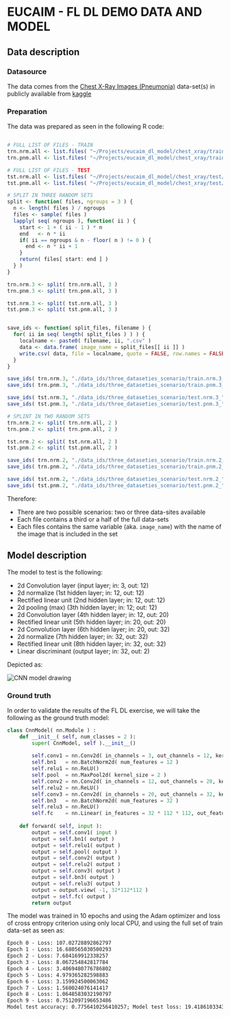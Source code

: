 # EUCAIM - FL DL DEMO DATA AND MODEL

## Data description

### Datasource

The data comes from the [Chest X-Ray Images (Pneumonia)](https://www.kaggle.com/datasets/paultimothymooney/chest-xray-pneumonia) data-set(s) in publicly available from [kaggle](https://www.kaggle.com)

### Preparation

The data was prepared as seen in the following R code:

```r

# FULL LIST OF FILES - TRAIN
trn.nrm.all <- list.files( "~/Projects/eucaim_dl_model/chest_xray/train/NORMAL/" )
trn.pnm.all <- list.files( "~/Projects/eucaim_dl_model/chest_xray/train/PNEUMONIA/" )

# FULL LIST OF FILES - TEST
tst.nrm.all <- list.files( "~/Projects/eucaim_dl_model/chest_xray/test/NORMAL/" )
tst.pnm.all <- list.files( "~/Projects/eucaim_dl_model/chest_xray/test/PNEUMONIA/" )

# SPLIT IN THREE RANDOM SETS
split <- function( files, ngroups = 3 ) {
  n <- length( files ) / ngroups
  files <- sample( files )
  lapply( seq( ngroups ), function( ii ) {
    start <- 1 + ( ii - 1 ) * n
    end   <- n * ii 
    if( ii == ngroups & n - floor( n ) != 0 ) {
      end <- n * ii + 1
    }
    return( files[ start: end ] )
  } )
}

trn.nrm.3 <- split( trn.nrm.all, 3 )
trn.pnm.3 <- split( trn.pnm.all, 3 )

tst.nrm.3 <- split( tst.nrm.all, 3 )
tst.pnm.3 <- split( tst.pnm.all, 3 )


save_ids <- function( split_files, filename ) {
  for( ii in seq( length( split_files ) ) ) {
    localname <- paste0( filename, ii, ".csv" )
    data <- data.frame( image_name = split_files[[ ii ]] )
    write.csv( data, file = localname, quote = FALSE, row.names = FALSE )
  }
}

save_ids( trn.nrm.3, "./data_ids/three_dataseties_scenario/train.nrm.3_" )
save_ids( trn.pnm.3, "./data_ids/three_dataseties_scenario/train.pnm.3_" )

save_ids( tst.nrm.3, "./data_ids/three_dataseties_scenario/test.nrm.3_" )
save_ids( tst.pnm.3, "./data_ids/three_dataseties_scenario/test.pnm.3_" )

# SPLINT IN TWO RANDOM SETS
trn.nrm.2 <- split( trn.nrm.all, 2 )
trn.pnm.2 <- split( trn.pnm.all, 2 )

tst.nrm.2 <- split( tst.nrm.all, 2 )
tst.pnm.2 <- split( tst.pnm.all, 2 )

save_ids( trn.nrm.2, "./data_ids/three_dataseties_scenario/train.nrm.2_" )
save_ids( trn.pnm.2, "./data_ids/three_dataseties_scenario/train.pnm.2_" )

save_ids( tst.nrm.2, "./data_ids/three_dataseties_scenario/test.nrm.2_" )
save_ids( tst.pnm.2, "./data_ids/three_dataseties_scenario/test.pnm.2_" )
```

Therefore:

 * There are two possible scenarios: two or three data-sites available
 * Each file contains a third or a half of the full data-sets
 * Each files contains the same variable (aka. `image_name`) with the name of the image that is included in the set
 
## Model description

The model to test is the following:

 * 2d Convolution layer (input layer; in: 3, out: 12)
 * 2d normalize (1st hidden layer; in: 12, out: 12)
 * Rectified linear unit (2nd hidden layer; in: 12, out: 12)
 * 2d pooling (max) (3th hidden layer; in: 12; out: 12)
 * 2d Convolution layer (4th hidden layer; in: 12, out: 20)
 * Rectified linear unit (5th hidden layer; in: 20, out: 20)
 * 2d Convolution layer (6th hidden layer; in: 20, out: 32)
 * 2d normalize (7th hidden layer; in: 32, out: 32)
 * Rectified linear unit (8th hidden layer; in: 32, out: 32)
 * Linear discriminant (output layer; in: 32, out: 2)        

Depicted as:

![CNN model drawing](https://i.ibb.co/QF0WLFm/nn.jpg)

### Ground truth

In order to validate the results of the FL DL exercise, we will take the following as the ground truth model:

```python
class CnnModel( nn.Module ) :
    def __init__( self, num_classes = 2 ):
        super( CnnModel, self ).__init__()
        
        self.conv1 = nn.Conv2d( in_channels = 3, out_channels = 12, kernel_size = 3, stride = 1, padding = 1 )
        self.bn1   = nn.BatchNorm2d( num_features = 12 )
        self.relu1 = nn.ReLU()   
        self.pool  = nn.MaxPool2d( kernel_size = 2 )
        self.conv2 = nn.Conv2d( in_channels = 12, out_channels = 20, kernel_size = 3, stride = 1, padding = 1 )
        self.relu2 = nn.ReLU()
        self.conv3 = nn.Conv2d( in_channels = 20, out_channels = 32, kernel_size = 3, stride = 1, padding = 1 )
        self.bn3   = nn.BatchNorm2d( num_features = 32 )
        self.relu3 = nn.ReLU()
        self.fc    = nn.Linear( in_features = 32 * 112 * 112, out_features = num_classes )
        
    def forward( self, input ):
        output = self.conv1( input )
        output = self.bn1( output )
        output = self.relu1( output )
        output = self.pool( output )
        output = self.conv2( output )
        output = self.relu2( output )
        output = self.conv3( output )
        output = self.bn3( output )
        output = self.relu3( output )            
        output = output.view( -1, 32*112*112 )
        output = self.fc( output )
        return output
```

The model was trained in 10 epochs and using the Adam optimizer and loss of cross entropy criterion using only local CPU, and using the full set of train data-set as seen as:

```txt
Epoch 0 - Loss: 107.02728892862797
Epoch 1 - Loss: 16.680565030500293
Epoch 2 - Loss: 7.684169912338257
Epoch 3 - Loss: 8.067254842817784
Epoch 4 - Loss: 3.4069480776786802
Epoch 5 - Loss: 4.979365282598883
Epoch 6 - Loss: 3.159924500063062
Epoch 7 - Loss: 1.560024076141417
Epoch 8 - Loss: 1.0648583032190797
Epoch 9 - Loss: 0.7512097196653486
Model test accuracy: 0.7756410256410257; Model test loss: 19.418610334396362
```

